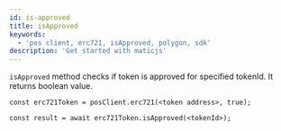 ```yaml
---
id: is-approved
title: isApproved
keywords:
  - 'pos client, erc721, isApproved, polygon, sdk'
description: 'Get started with maticjs'
---
```


`isApproved` method checks if token is approved for specified tokenId. It returns boolean value.

```
const erc721Token = posClient.erc721(<token address>, true);

const result = await erc721Token.isApproved(<tokenId>);

```
